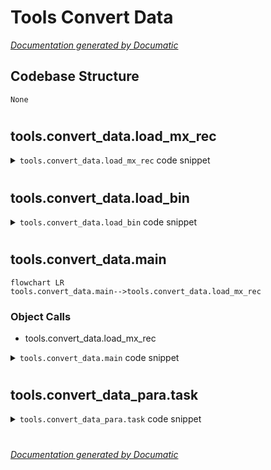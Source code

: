 # Tools Convert Data

[_Documentation generated by Documatic_](https://www.documatic.com)

<!---Documatic-section-Codebase Structure-start--->
## Codebase Structure

<!---Documatic-block-system_architecture-start--->
```mermaid
None
```
<!---Documatic-block-system_architecture-end--->

# #
<!---Documatic-section-Codebase Structure-end--->

<!---Documatic-section-tools.convert_data.load_mx_rec-start--->
## tools.convert_data.load_mx_rec

<!---Documatic-section-load_mx_rec-start--->
<!---Documatic-block-tools.convert_data.load_mx_rec-start--->
<details>
	<summary><code>tools.convert_data.load_mx_rec</code> code snippet</summary>

```python
def load_mx_rec(rec_path, save_path, write_img=True):
    if not os.path.isdir(save_path + '/images'):
        os.makedirs(save_path + 'images')
    imgrec = mx.recordio.MXIndexedRecordIO(os.path.join(rec_path, 'train.idx'), os.path.join(rec_path, 'train.rec'), 'r')
    img_info = imgrec.read_idx(0)
    (header, _) = mx.recordio.unpack(img_info)
    max_idx = int(header.label[0])
    out_list = []
    for idx in tqdm(range(1, max_idx)):
        img_info = imgrec.read_idx(idx)
        (header, img) = mx.recordio.unpack_img(img_info)
        label = int(header.label)
        filename = '{}/{}_{}.jpg'.format(label, label, idx)
        out_list.append('{} {}\n'.format(filename, label))
        file_path = '{}/images/{}'.format(save_path, label)
        if write_img:
            if not os.path.isdir(file_path):
                os.makedirs(file_path)
            cv2.imwrite('{}/images/{}'.format(save_path, filename), img)
    with open(os.path.join(save_path, 'list.txt'), 'w') as f:
        f.writelines(out_list)
```
</details>
<!---Documatic-block-tools.convert_data.load_mx_rec-end--->
<!---Documatic-section-load_mx_rec-end--->

# #
<!---Documatic-section-tools.convert_data.load_mx_rec-end--->

<!---Documatic-section-tools.convert_data.load_bin-start--->
## tools.convert_data.load_bin

<!---Documatic-section-load_bin-start--->
<!---Documatic-block-tools.convert_data.load_bin-start--->
<details>
	<summary><code>tools.convert_data.load_bin</code> code snippet</summary>

```python
def load_bin(path, rootdir, image_size=[112, 112]):
    if not os.path.isdir(rootdir + '/images'):
        os.makedirs(rootdir + '/images')
    (bins, issame_list) = pickle.load(open(path, 'rb'), encoding='bytes')
    for i in range(len(bins)):
        _bin = bins[i]
        img = mx.image.imdecode(_bin).asnumpy()
        img = cv2.cvtColor(img.astype(np.uint8), cv2.COLOR_RGB2BGR)
        cv2.imwrite('{}/images/{}.jpg'.format(rootdir, i), img)
    np.save('{}/issame_list.npy'.format(rootdir), np.array(issame_list))
```
</details>
<!---Documatic-block-tools.convert_data.load_bin-end--->
<!---Documatic-section-load_bin-end--->

# #
<!---Documatic-section-tools.convert_data.load_bin-end--->

<!---Documatic-section-tools.convert_data.main-start--->
## tools.convert_data.main

<!---Documatic-section-main-start--->
```mermaid
flowchart LR
tools.convert_data.main-->tools.convert_data.load_mx_rec
```

### Object Calls

* tools.convert_data.load_mx_rec

<!---Documatic-block-tools.convert_data.main-start--->
<details>
	<summary><code>tools.convert_data.main</code> code snippet</summary>

```python
def main():
    parser = argparse.ArgumentParser()
    parser.add_argument('-r', '--rec_path', help='mxnet record file path', default='faces_emore', type=str)
    parser.add_argument('-o', '--output_path', type=str)
    args = parser.parse_args()
    load_mx_rec(args.rec_path, args.output_path, write_img=True)
```
</details>
<!---Documatic-block-tools.convert_data.main-end--->
<!---Documatic-section-main-end--->

# #
<!---Documatic-section-tools.convert_data.main-end--->

<!---Documatic-section-tools.convert_data_para.task-start--->
## tools.convert_data_para.task

<!---Documatic-section-task-start--->
<!---Documatic-block-tools.convert_data_para.task-start--->
<details>
	<summary><code>tools.convert_data_para.task</code> code snippet</summary>

```python
def task(idx):
    img_info = imgrec.read_idx(idx)
    (header, img) = mx.recordio.unpack_img(img_info)
    label = int(header.label)
    filename = '{}/{}_{}.jpg'.format(label, label, idx)
    ret = '{} {}\n'.format(filename, label)
    cv2.imwrite('{}/images/{}'.format(save_path, filename), img)
    return ret
```
</details>
<!---Documatic-block-tools.convert_data_para.task-end--->
<!---Documatic-section-task-end--->

# #
<!---Documatic-section-tools.convert_data_para.task-end--->

[_Documentation generated by Documatic_](https://www.documatic.com)